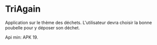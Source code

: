 # TriAgain
Application sur le thème des déchets. L'utilisateur devra choisir la bonne poubelle pour y déposer son déchet.

Api min: APK 19.
